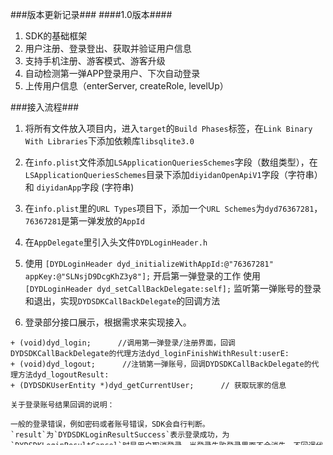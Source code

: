 ###版本更新记录###
####1.0版本####
1) SDK的基础框架
2) 用户注册、登录登出、获取并验证用户信息
3) 支持手机注册、游客模式、游客升级
4) 自动检测第一弹APP登录用户、下次自动登录
5) 上传用户信息（enterServer, createRole, levelUp）

###接入流程###

1. 将所有文件放入项目内，进入`target`的`Build Phases`标签，在`Link Binary With Libraries`下添加依赖库`libsqlite3.0`

2. 在`info.plist`文件添加`LSApplicationQueriesSchemes`字段（数组类型），在`LSApplicationQueriesSchemes`目录下添加`diyidanOpenApiV1`字段（字符串）和 `diyidanApp`字段 (字符串)

3. 在`info.plist`里的`URL Types`项目下，添加一个`URL Schemes`为`dyd76367281`，`76367281`是第一弹发放的`AppId`

4. 在`AppDelegate`里引入头文件`DYDLoginHeader.h`

5. 使用 `[DYDLoginHeader dyd_initializeWithAppId:@"76367281" appKey:@"SLNsjD9DcgKhZ3y8"];` 开启第一弹登录的工作
使用 `[DYDLoginHeader dyd_setCallBackDelegate:self];` 监听第一弹账号的登录和退出，实现`DYDSDKCallBackDelegate`的回调方法

6. 登录部分接口展示，根据需求来实现接入。
```OC
+ (void)dyd_login;      //调用第一弹登录/注册界面，回调DYDSDKCallBackDelegate的代理方法dyd_loginFinishWithResult:userE:
+ (void)dyd_logout;      //注销第一弹账号，回调DYDSDKCallBackDelegate的代理方法dyd_logoutResult:
+ (DYDSDKUserEntity *)dyd_getCurrentUser;      // 获取玩家的信息
```

    关于登录账号结果回调的说明：

    一般的登录错误，例如密码或者账号错误，SDK会自行判断。
    `result`为`DYDSDKLoginResultSuccess`表示登录成功，为`DYDSDKLoginResultCancel`时是用户取消登录，当登录失败登录界面不会消失，不回调代理方法 类型是单独针对在注册登录界面，按返回键导致登录失败的回调。这个是必须要实现的接口。
    在没有登录成功的情况，不能去获取 `token` ，如果登录失败的情况下，去获取 `token` ，会返回空指针。
    如果需要实现切换账号功能，需要先调用 `logout` 再去调用 `login` 。
    任何调用注销接口 `logout` 的地方都要做提示，来告知用户账号即将被注销。

7. 用户验证
```OC
+ (NSString *)dyd_getToken //获取当前用户的Token 字符串
```
如果需要验证用户的有效性，请在客户端请求此接口，然后使用得到的 `token` 字符串去服务端验证。

    Token的服务器端验证
    接口：https://gameapi.diyidan.net/api/uid/check
    方法：GET，大小写敏感如果 `token` 有效，则返回字符串 `true` ，无效则返回 `false`
    编码：UTF-8
    注意：对于 `token` 长度的限制不能低于800字符

      |参数名|内容|
      |-----|-----|
      |userid|登录账户 uid|
      |token |登录账户验证信息|
      |app_id|游戏app_id,数字类型|

    通过 `dyd_login` 的回调 `dyd_loginFinishWithResult:userE:` 中的 `DYDSDKUserEntity`来获取登录成功用户的 `userId` 和 `token` 。

8. 信息上传接口

```OC
/**
 * 上传角色信息
 * @param roleId 当前登录的玩家角色ID，若无，可传入userid
 * @param roleName 当前登录的玩家角色名，不能为空，不能为null，若无，传入”游戏名称+username”
 * @param roleLevel 当前登录的玩家角色等级，且不能为0，若无，传入1
 * @param roleZoneId 当前登录的游戏区服ID，且不能为0，若无，传入1
 * @param roleZoneName 当前登录的游戏区服名称，不能为空，不能为null，若无，传入游戏名称+”1区”
 * @param roleBalance 当前用户游戏币余额，若无，传入0
 * @param roleVipLevel 当前用户VIP等级，若无，传入0
 * @param rolePartyName 当前用户所属帮派，不能为空，不能为null，若无，传入”无帮派”
 * @param roleScene 当前场景: enterServer，levelUp，createRole
 * @param roleExp 当前登录的玩家角色经验值，最小值为0
 */
+ (void)dyd_uploadRoleDataWithRoleId:(NSString *)roleId
                            roleName:(NSString *)roleName
                           roleLevel:(NSString *)roleLevel
                          roleZoneId:(NSString *)roleZoneId
                        roleZoneName:(NSString *)roleZoneName
                         roleBalance:(NSString *)roleBalance
                        roleVipLevel:(NSString *)roleVipLevel
                       rolePartyName:(NSString *)rolePartyName
                           roleScene:(NSString *)roleScene
                             roleExp:(NSString *)roleExp
                             success:(void(^)())success
                             failure:(void(^)())failure;
```
根据当前情景，来选择 `scene` 这个字段对应的参数，分别支持 <font color=#ff0000><b>`enterServer` ，`levelUp` ，`createRole`</b></font> 这三种状态，它们分别表示进入服务区、等级提升、创建角色事件。

    以上上参数均不能填写 `null`，如果实在没有，可以填写虚拟数据，

```OC
/**
 * 上传用户闯关/对战信息
 * @param roleId 当前登录的玩家角色ID，若无，可传入userid
 * @param zoneId 当前登录的游戏区服ID，必须为数字，且不能为0，若无，传入1
 * @param zoneName 当前登录的游戏区服名称，不能为空，不能为null，若无，传入游戏名称+”1区”
 * @param mode 闯关模式, 直接传模式名。常见的有"普通模式"、"精英模式"。若无不同模式的区分，传入"普通模式"即可
 * @param stage 关卡名，以 "章节名+关卡数字" 表示。如，"黑暗森林5-3"。 如果为对战，则传入 "对战类型"，如 "大峡谷3v3"
 * @param battleNo 唯一标识此次闯关/对战的编号, 不能为空
 * @param starNumber 所获星级，标识此次闯关表现, 以"start*数字"表示。如 "star*0" 表示0星, "star*3" 表示3星。若无星级，则根据游戏情况直接返回评级结果, 如"SS级"、"失败"
 * @param isSuccess 是否闯关成功, true表示成功, false表示失败
 * @param exp 此次闯关所获经验值, 无经验则为0, 扣经验则为负
 * @param gains 此次闯关掉落/损失的物品, "物品名+数字,物品名-数字"来表示，中间用英文逗号分隔。如"水晶+3,卷轴+2"。若为对战，则需要把对战荣誉也传上来，如"水晶+3,排位+2,排位-2,MVP,5杀,超鬼"
 */
+ (void)dyd_uploadBattleDataWithRoleId:(NSString *)roleId
                                 stage:(NSString *)stage
                                zoneId:(NSString *)zoneId
                              zoneName:(NSString *)zoneName
                              battleNo:(NSString *)battleNo
                            starNumber:(NSString *)starNumber
                             isSuccess:(NSString *)isSuccess
                                  mode:(NSString *)mode
                                   exp:(NSString *)exp
                                 gains:(NSString *)gains
                               success:(void(^)())success
                               failure:(void(^)())failure;
```
